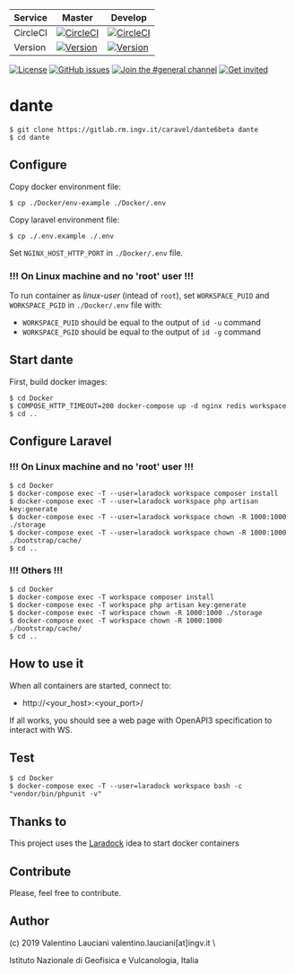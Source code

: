 |**Service**|**Master**|**Develop**|
|---|---|---|
|CircleCI|[![CircleCI](https://circleci.com/gh/INGV/dante/tree/master.svg?style=svg)](https://circleci.com/gh/INGV/dante/tree/master)|[![CircleCI](https://circleci.com/gh/INGV/dante/tree/develop.svg?style=svg)](https://circleci.com/gh/INGV/dante/tree/develop)|
|Version|[![Version](https://img.shields.io/badge/dynamic/yaml?label=ver&query=softwareVersion&url=https://raw.githubusercontent.com/INGV/dante/master/publiccode.yml)](https://github.com/INGV/dante/blob/master/HISTORY)|[![Version](https://img.shields.io/badge/dynamic/yaml?label=ver&query=softwareVersion&url=https://raw.githubusercontent.com/INGV/dante/develop/publiccode.yml)](https://github.com/INGV/dante/blob/develop/HISTORY)|

[![License](https://img.shields.io/github/license/INGV/dante.svg)](https://github.com/INGV/dante/blob/master/LICENSE)
[![GitHub issues](https://img.shields.io/github/issues/INGV/dante.svg)](https://github.com/INGV/dante/issues)
[![Join the #general channel](https://img.shields.io/badge/Slack%20channel-%23general-blue.svg)](https://ingv-institute.slack.com/messages/CKS902Y5B)
[![Get invited](https://slack.developers.italia.it/badge.svg)](https://ingv-institute.slack.com/)

# dante

```
$ git clone https://gitlab.rm.ingv.it/caravel/dante6beta dante
$ cd dante
```

## Configure
Copy docker environment file:
```
$ cp ./Docker/env-example ./Docker/.env
```

Copy laravel environment file:
```
$ cp ./.env.example ./.env
```

Set `NGINX_HOST_HTTP_PORT` in `./Docker/.env` file.

### !!! On Linux machine and no 'root' user !!!
To run container as *linux-user* (intead of `root`), set `WORKSPACE_PUID` and `WORKSPACE_PGID` in `./Docker/.env` file with:
- `WORKSPACE_PUID` should be equal to the output of `id -u` command
- `WORKSPACE_PGID` should be equal to the output of `id -g` command

## Start dante
First, build docker images:

```
$ cd Docker
$ COMPOSE_HTTP_TIMEOUT=200 docker-compose up -d nginx redis workspace
$ cd ..
```

## Configure Laravel
### !!! On Linux machine and no 'root' user !!!
```
$ cd Docker
$ docker-compose exec -T --user=laradock workspace composer install
$ docker-compose exec -T --user=laradock workspace php artisan key:generate
$ docker-compose exec -T --user=laradock workspace chown -R 1000:1000 ./storage
$ docker-compose exec -T --user=laradock workspace chown -R 1000:1000 ./bootstrap/cache/
$ cd ..
```

### !!! Others !!!
```
$ cd Docker
$ docker-compose exec -T workspace composer install
$ docker-compose exec -T workspace php artisan key:generate
$ docker-compose exec -T workspace chown -R 1000:1000 ./storage
$ docker-compose exec -T workspace chown -R 1000:1000 ./bootstrap/cache/
$ cd ..
```

## How to use it
When all containers are started, connect to: 
- http://<your_host>:<your_port>/

If all works, you should see a web page with OpenAPI3 specification to interact with WS.

## Test
```
$ cd Docker
$ docker-compose exec -T --user=laradock workspace bash -c "vendor/bin/phpunit -v"
```

## Thanks to
This project uses the [Laradock](https://github.com/laradock/laradock) idea to start docker containers

## Contribute
Please, feel free to contribute.

## Author
(c) 2019 Valentino Lauciani valentino.lauciani[at]ingv.it \

Istituto Nazionale di Geofisica e Vulcanologia, Italia

